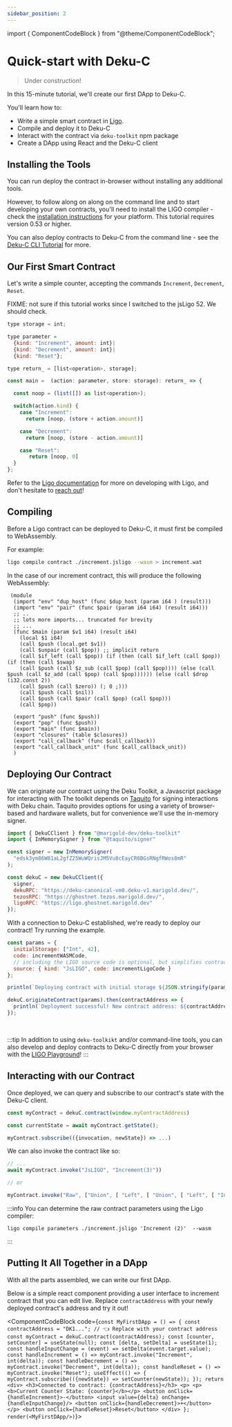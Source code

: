 ```yaml
---
sidebar_position: 2
---
```


import { ComponentCodeBlock } from "@theme/ComponentCodeBlock";

# Quick-start with Deku-C

> Under construction!

In this 15-minute tutorial, we'll create our first DApp to Deku-C.

You'll learn how to:

- Write a simple smart contract in [Ligo](https://ligolang.org/).
- Compile and deploy it to Deku-C
- Interact with the contract via `deku-toolkit` npm package
- Create a DApp using React and the Deku-C client

## Installing the Tools

You can run deploy the contract in-browser without installing any additional
tools.

However, to follow along on along on the command line and to start developing
your own contracts, you'll need to install the LIGO compiler - check the
[installation instructions](https://ligolang.org/docs/intro/installation) for your
platform. This tutorial requires version 0.53 or higher.


You can also deploy contracts to Deku-C from the command line - see the
[Deku-C CLI Tutorial](./deku_c_cli.md) for more.

## Our First Smart Contract

Let's write a simple counter, accepting the commands `Increment`, `Decrement`,
`Reset`.


FIXME: not sure if this tutorial works since I switched to the jsLigo 52.
We should check.

```js
type storage = int;

type parameter =
  {kind: "Increment", amount: int}|
  {kind: "Decrement", amount: int}|
  {kind: "Reset"};

type return_ = [list<operation>, storage];

const main =  (action: parameter, store: storage): return_ => {

  const noop = (list([]) as list<operation>);

  switch(action.kind) {
    case "Increment":
      return [noop, (store + action.amount)]

    case "Decrement":
      return [noop, (store - action.amount)]

    case "Reset":
       return [noop, 0]
  }
};
```

Refer to the [Ligo documentation](https://ligolang.org/docs/intro/introduction)
for more on developing with Ligo, and don't hesitate to
[reach out](https://ligolang.org/contact)!

## Compiling

Before a Ligo contract can be deployed to Deku-C, it must first be compiled to WebAssembly.

For example:

```bash
ligo compile contract ./increment.jsligo --wasm > increment.wat
```
In the case of our increment contract, this will produce the following
WebAssembly:

```wasm
 (module
  (import "env" "dup_host" (func $dup_host (param i64 ) (result)))
  (import "env" "pair" (func $pair (param i64 i64) (result i64)))
  ;; ..
  ;; lots more imports... truncated for brevity
  ;; ...
  (func $main (param $v1 i64) (result i64)
    (local $1 i64)
    (call $push (local.get $v1))
    (call $unpair (call $pop)) ;; implicit return
    (call $if_left (call $pop)) (if (then (call $if_left (call $pop)) (if (then (call $swap)
    (call $push (call $z_sub (call $pop) (call $pop)))) (else (call $push (call $z_add (call $pop) (call $pop)))))) (else (call $drop (i32.const 2))
    (call $push (call $zero)) (; 0 ;)))
    (call $push (call $nil))
    (call $push (call $pair (call $pop) (call $pop)))
    (call $pop))

  (export "push" (func $push))
  (export "pop" (func $push))
  (export "main" (func $main))
  (export "closures" (table $closures))
  (export "call_callback" (func $call_callback))
  (export "call_callback_unit" (func $call_callback_unit))
  ) 
```

## Deploying Our Contract

We can originate our contract using the Deku Toolkit, a Javascript package for
interacting with The toolkit depends on [Taquito](https://tezostaquito.io/) for
signing interactions with Deku chain. Taquito provides options for using a variety
of browser-based and hardware wallets, but for convenience we'll use the in-memory signer.

```js
import { DekuCClient } from "@marigold-dev/deku-toolkit"
import { InMemorySigner } from "@taquito/signer"

const signer = new InMemorySigner(
  "edsk3ym86W81aL2gfZ25WuWQrisJM5Vu8cEayCR6BGsRNgfRWos8mR"
);

const dekuC = new DekuCClient({
  signer,
  dekuRPC: "https://deku-canonical-vm0.deku-v1.marigold.dev/",
  tezosRPC: "https://ghostnet.tezos.marigold.dev/",
  ligoRPC: "https://ligo.ghostnet.marigold.dev"
});
```

With a connection to Deku-C established, we're ready to deploy our contract!
Try running the example.

```js live noInline
const params = {
  initialStorage: ["Int", 42],
  code: incrementWASMCode,
  // including the LIGO source code is optional, but simplifies contract interactions
  source: { kind: "JsLIGO", code: incrementLigoCode }
};

println(`Deploying contract with initial storage ${JSON.stringify(params.initialStorage)}...`);

dekuC.originateContract(params).then(contractAddress => {
  println(`Deployment successful! New contract address: ${contractAddress}`);
});
```
<br/>

:::tip
In addition to using `deku-toolkikt` and/or command-line tools, you can also develop and
deploy contracts to Deku-C directly from your browser with the [LIGO Playground](https://ide.ligolang.org/)!
:::

## Interacting with our Contract

Once deployed, we can query and subscribe to our contract's state with the Deku-C client.

```js
const myContract = dekuC.contract(window.myContractAddress)

const currentState = await myContract.getState();

myContract.subscribe(({invocation, newState}) => ...)
```

We can also invoke the contract like so:

```js
// ...
await myContract.invoke("JsLIGO", "Increment(3)"))

// or

myContract.invoke("Raw", ["Union", [ "Left", [ "Union", [ "Left", [ "Int", "3" ] ] ] ])
```

:::info
You can determine the raw contract parameters using the Ligo compiler:
```
ligo compile parameters ./increment.jsligo 'Increment (2)'  --wasm
```
:::

## Putting It All Together in a DApp

With all the parts assembled, we can write our first DApp.

Below is a simple react component providing a user interface to increment
contract that you can edit live. Replace `contractAddress` with your newly deployed
contract's address and try it out!


<ComponentCodeBlock code={`
  const MyFirstDApp = () => {
    const contractAddress = "DK1..."; // 👈 Replace with your contract address
    const myContract = dekuC.contract(contractAddress);
    const [counter, setCounter] = useState(null);
    const [delta, setDelta] = useState(1);
    const handleInputChange = (event) => setDelta(event.target.value);
    const handleIncrement = () => myContract.invoke("Increment", int(delta));
    const handleDecrement = () => myContract.invoke("Decrement", int(delta));
    const handleReset = () => myContract.invoke("Reset");
    useEffect(() => {
      myContract.subscribe(({newState}) => setCounter(newState));
    });
    return <div>
      <h3>Connected to contract: {contractAddress}</h3>
      <p>
        <p><b>Current Counter State: {counter}</b></p>
        <button onClick={handleIncrement}>-</button>
        <input value={delta} onChange={handleInputChange}/>
        <button onClick={handleDecrement}>+</button>
      </p>
      <button onClick={handleReset}>Reset</button>
    </div>
  };
  render(<MyFirstDApp/>)
`}>
</ComponentCodeBlock>